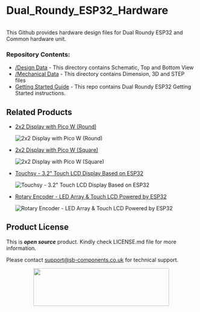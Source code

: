 # Dual_Roundy_ESP32_Hardware

<img src= "" />


This Github provides hardware design files for Dual Roundy ESP32 and Common hardware unit.

### Repository Contents:
  - [/Design Data](https://github.com/sbcshop/Dual_Roundy_ESP32_Hardware/tree/main/Design%20Data) - This directory contains Schematic, Top and Bottom View
  - [/Mechanical Data](https://github.com/sbcshop/Dual_Roundy_ESP32_Hardware/tree/main/Mechanical%20Data) - This directory contains Dimension, 3D and STEP files
  - [Getting Started Guide](https://github.com/sbcshop/Dual_Roundy_ESP32_Software) - This repo contains Dual Roundy ESP32 Getting Started instructions.

## Related Products  
  * [2x2 Display with Pico W (Round)](https://shop.sb-components.co.uk/products/2x2-quad-display-board?variant=41538301427795)

    ![2x2 Display with Pico W (Round)](https://shop.sb-components.co.uk/cdn/shop/files/mainroundpico.png?v=1720526791&width=300)
  
  * [2x2 Display with Pico W (Square)](https://shop.sb-components.co.uk/products/2x2-quad-display-board?variant=41538301460563)

    ![2x2 Display with Pico W (Square)](https://shop.sb-components.co.uk/cdn/shop/files/squarepico.png?v=1720527004&width=300)
    
  * [Touchsy - 3.2" Touch LCD Display Based on ESP32](https://shop.sb-components.co.uk/products/touchsy-3-2-touch-lcd-display-based-on-esp32-mcu?variant=40828141174867)

    ![Touchsy - 3.2" Touch LCD Display Based on ESP32](https://shop.sb-components.co.uk/cdn/shop/files/esp.jpg?v=1686900424&width=300)
  
  * [Rotary Encoder - LED Array & Touch LCD Powered by ESP32](https://shop.sb-components.co.uk/products/rotary-encoder-led-array-touch-lcd-for-esp32-pico-hat?variant=41002601709651)

    ![Rotary Encoder - LED Array & Touch LCD Powered by ESP32](https://shop.sb-components.co.uk/cdn/shop/files/RotaryEncoder-LEDArray_TouchLCDforESP32PicoHAT_6.png?v=1710413189&width=300)


## Product License

This is ***open source*** product. Kindly check LICENSE.md file for more information.

Please contact support@sb-components.co.uk for technical support.
<p align="center">
  <img width="360" height="100" src="https://cdn.shopify.com/s/files/1/1217/2104/files/Logo_sb_component_3.png?v=1666086771&width=300">
</p>
